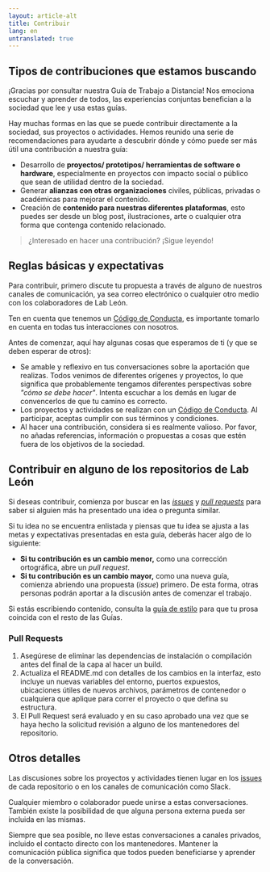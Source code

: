 ```yaml
---
layout: article-alt
title: Contribuir
lang: en
untranslated: true
---
```


<!-- ## Tabla de contenidos

1. [Tipos de contribuciones que estamos buscando](#Tipos-de-contribuciones-que-estamos-buscando)
2. [Reglas básicas y expectativas](#Reglas-básicas-y-expectativas)
3. [Contribuir en alguno de los repositorios de Lab León](#Contribuir-en-alguno-de-los-repositorios-de-Future-Lab)
4. [Compartir - divulgación de ciencia y tecnología](#style-guide)
5. [Colaborar - alianzas con otras organizaciones](#setting-up-your-environment)
6. [Otros detalles](#Otros-detalles) -->

## Tipos de contribuciones que estamos buscando

¡Gracias por consultar nuestra Guía de Trabajo a Distancia! Nos emociona escuchar y aprender de todos, las experiencias conjuntas benefician a la sociedad que lee y usa estas guías.

Hay muchas formas en las que se puede contribuir directamente a la sociedad, sus proyectos o actividades. Hemos reunido una serie de recomendaciones para ayudarte a descubrir dónde y cómo puede ser más útil una contribución a nuestra guía:

- Desarrollo de **proyectos/ prototipos/ herramientas de software o hardware**, especialmente en proyectos con impacto social o público que sean de utilidad dentro de la sociedad.
- Generar **alianzas con otras organizaciones** civiles, públicas, privadas o académicas para mejorar el contenido.
- Creación de **contenido para nuestras diferentes plataformas**, esto puedes ser desde un blog post, ilustraciones, arte o cualquier otra forma que contenga contenido relacionado.

> ¿Interesado en hacer una contribución? ¡Sigue leyendo!

## Reglas básicas y expectativas

Para contribuir, primero discute tu propuesta a través de alguno de nuestros canales de comunicación, ya sea correo electrónico o cualquier otro medio con los colaboradores de Lab León.

Ten en cuenta que tenemos un [Código de Conducta](COD.md), es importante tomarlo en cuenta en todas tus interacciones con nosotros.

Antes de comenzar, aquí hay algunas cosas que esperamos de ti (y que se deben esperar de otros):

* Se amable y reflexivo en tus conversaciones sobre la aportación que realizas. Todos venimos de diferentes orígenes y proyectos, lo que significa que probablemente tengamos diferentes perspectivas sobre _"cómo se debe hacer"_. Intenta escuchar a los demás en lugar de convencerlos de que tu camino es correcto.
* Los proyectos y actividades se realizan con un [Código de Conducta](COD.md). Al participar, aceptas cumplir con sus términos y condiciones.
* Al hacer una contribución, considera si es realmente valioso. Por favor, no añadas referencias, información o propuestas a cosas que estén fuera de los objetivos de la sociedad.

## Contribuir en alguno de los repositorios de Lab León
Si deseas contribuir, comienza por buscar en las [*issues*](https://github.com/LabLeon/gobierno-agil/issues) y [*pull requests*](https://github.com/LabLeon/gobierno-agil/pulls) para saber si alguien más ha presentado una idea o pregunta similar.

Si tu idea no se encuentra enlistada y piensas que tu idea se ajusta a las metas y expectativas presentadas en esta guía, deberás hacer algo de lo siguiente:
* **Si tu contribución es un cambio menor,** como una corrección ortográfica, abre un *pull request*.
* **Si tu contribución es un cambio mayor,** como una nueva guía, comienza abriendo una propuesta (*issue*) primero. De esta forma, otras personas podrán aportar a la discusión antes de comenzar el trabajo.

Si estás escribiendo contenido, consulta la [guía de estilo](#) para que tu prosa coincida con el resto de las Guías.

### Pull Requests

1. Asegúrese de eliminar las dependencias de instalación o compilación antes del final de la capa al hacer un build.
2. Actualiza el README.md con detalles de los cambios en la interfaz, esto incluye un nuevas variables del entorno, puertos expuestos, ubicaciones útiles de nuevos archivos, parámetros de contenedor o cualquiera que aplique para correr el proyecto o que defina su estructura.
3. El Pull Request será evaluado y en su caso aprobado una vez que se haya hecho la solicitud revisión a alguno de los mantenedores del repositorio.


## Otros detalles

Las discusiones sobre los proyectos y actividades tienen lugar en los [issues]((https://github.com/LabLeon/gobierno-agil/issues)) de cada repositorio o en los canales de comunicación como Slack.

Cualquier miembro o colaborador puede unirse a estas conversaciones. También existe la posibilidad de que alguna persona externa pueda ser incluida en las mismas.

Siempre que sea posible, no lleve estas conversaciones a canales privados, incluido el contacto directo con los mantenedores. Mantener la comunicación pública significa que todos pueden beneficiarse y aprender de la conversación.
